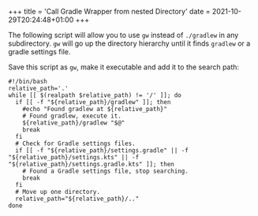 +++
title = 'Call Gradle Wrapper from nested Directory'
date = 2021-10-29T20:24:48+01:00
+++

The following script will allow you to use `gw` instead of `./gradlew` in any subdirectory. `gw` will go up the directory hierarchy until it finds `gradlew` or a gradle settings file.
<!--more-->

Save this script as `gw`, make it executable and add it to the search path:

```
#!/bin/bash
relative_path='.'
while [[ $(realpath $relative_path) != '/' ]]; do
  if [[ -f "${relative_path}/gradlew" ]]; then
    #echo "Found gradlew at ${relative_path}"
    # Found gradlew, execute it.
    ${relative_path}/gradlew "$@"
    break
  fi
  # Check for Gradle settings files.
  if [[ -f "${relative_path}/settings.gradle" || -f "${relative_path}/settings.kts" || -f "${relative_path}/settings.gradle.kts" ]]; then
    # Found a Gradle settings file, stop searching.
    break
  fi
  # Move up one directory.
  relative_path="${relative_path}/.."
done
```


